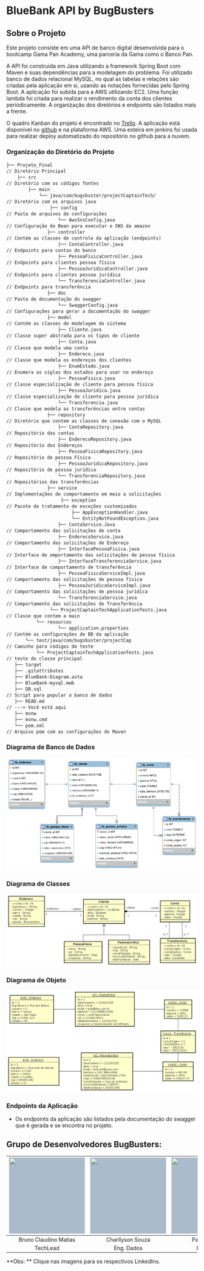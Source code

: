 # BlueBank  API by BugBusters

## Sobre o Projeto

Este projeto consiste em uma API de banco digital desenvolvida para o bootcamp Gama Pan Academy, uma parceria da Gama como o Banco Pan.

A API foi construída em Java utilizando a framework Spring Boot com Maven e suas dependências para a modelagem do problema. Foi utilizado banco de dados relacional MySQL, no qual as tabelas e  relações são criadas pela aplicação em si, usando as notações fornecidas pelo Spring Boot. A aplicação foi subida para a AWS utilizando EC2. Uma função lambda foi criada para realizar o rendimento da conta dos clientes periódicamente. A organização dos diretórios e endpoints são listados mais a frente.

O quadro Kanban do projeto é encontrado no [Trello](https://trello.com/invite/b/Xe8WKBZ4/82ca1738ea2e196b0192582c6951c74d/quadro-kanban-bugbusters). A aplicação está disponível no [github](https://github.com/TML45/Projeto_Final) e na plataforma AWS. Uma esteira em jenkins foi usada para realizar deploy automatizado do repositório no github para a nuvem.

### Organização do Diretório do Projeto

```
├── Projeto_Final                                                        // Diretório Principal
    ├── src                                                              // Diretório com os códigos fontes
        ├── main
        	└── java/com/bugsbuster/projectCaptainTech/                  // Diretório com os arquivos java
        	    ├── config                                               // Pasta de arquivos de configurações
​				    └── AwsSnsConfig.java                                // Configuração do Bean para executar o SNS da amazon
​			    ├── controller                                           // Contém as classes de controle da aplicação (endpoints)
​        		    ├── ContaController.java                             // Endpoints para contas do banco
​				    ├── PessoaFisicaController.java                      // Endpoints para clientes pessoa física
​                   ├── PessoaJuridicaController.java                    // Endpoints para clientes pessoa jurídica
​                   └── TransferenciaController.java                     // Endpoints para transferência
​        	    ├── doc                                                  // Pasta de documentação do swagger
​			        └── SwaggerConfig.java                               // Configurações para gerar a documentação do swagger
​			    ├── model                                                // Contém as classes de modelagem do sistema
​        		    ├── Cliente.java                                     // Classe super abstrada para os tipos de cliente
​                   ├── Conta.java                                       // Classe que modela uma conta
​                   ├── Endereco.java                                    // Classe que modela os endereços dos clientes
​                   ├── EnumEstado.java                                  // Enumera as siglas dos estados para usar no endereço
​                   ├── PessoaFisica.java                                // Classe especialização de cliente para pessoa física
​                   ├── PessoaJuridica.java                              // Classe especialização de cliente para pessoa jurídica
​                   └── Transferencia.java                               // Classe que modela as transferências entre contas
​        	    ├── repository                                           // Diretório que contem as classes de conexão com o MySQL
​        		    ├── ContaRepository.java                             // Repositório das contas
​                   ├── EnderecoRepository.java                          // Repositório dos Endereços
​                   ├── PessoaFisicaRepository.java                      // Repositório de pessoa Física
​                   ├── PessoaJuridicaRepository.java                    // Repositório de pessoa jurídica
​                   └── TransferenciaRepository.java                     // Repositórios das transferências
​        		├── service                                              // Implementações de comportamento em meio a solicitações
                    ├── exception                                        // Pacote de tratamento de exceções customizados
                        ├── AppExceptionHandler.java
                        └── EntityNotFoundException.java
​        		    ├── ContaService.Java                                // Comportamento das solicitações de conta
​				    ├── EnderecoService.java                             // Comportamento das solicitações de Endereço
​				    ├── InterfacePessoaFisica.java                       // Interface de omportamento das solicitações de pessoa física
​                   ├── InterfaceTransferenciaService.java               // Interface de comportamento de transferência
​                   ├── PessoaFisicaServiceImpl.java                     // Comportamento das solicitações de pessoa física
​                   ├── PessoaJuridicaServiceImpl.java                   // Comportamento das solicitações de pessoa jurídica
​                   └── TransferenciaService.java                        // Comportamento das solicitações de Transferência
                └── ProjectCaptainTechApplicationTests.java              // Classe que contem a main
​        	└── resources
​        			└── application.properties                           // Contém as configurações de BD da aplicação
​       └── test/java/com/bugsbuster/projectCap                          // Caminho para códigos de teste
​        	└── ProjectCaptainTechApplicationTests.java         	     // teste do classe principal
​   ├── target
​   ├── .gitattributes
​   ├── BlueBank-Diagram.asta
​   ├── BlueBank-mysql.mwb
​   ├── DB.sql                                                           // Script para popular o banco de dados
​	├── READ.md                                                          // ---> Você está aqui
​   ├── mvnw
​   ├── mvnw.cmd
​   └── pom.xml                                                          // Arquivo pom com as configurações do Maven

```

### Diagrama de Banco de Dados

![](https://github.com/TML45/Projeto_Final/blob/developer/RelationalDiagram.png?raw=true)

### Diagrama de Classes

![](https://github.com/TML45/Projeto_Final/blob/developer/ClassDiagram.png?raw=true)

### Diagrama de Objeto

![](https://github.com/TML45/Projeto_Final/blob/developer/ObjectDiagram.png?raw=true)

### Endpoints da Aplicação

* Os endpoints da aplicação são listados pela documentação do swagger que é gerada e se encontra no projeto.

## **Grupo de Desenvolvedores BugBusters:**

| <a href="https://www.linkedin.com/in/brunoclaudino/" target="blank"><img style="background-color: #abc" align="center" src="https://media-exp1.licdn.com/dms/image/C4D03AQHkHiqXw0XaTQ/profile-displayphoto-shrink_800_800/0/1572375836252?e=1640217600&v=beta&t=qFbgqvzb7j4XWUMK7njC4cHtLvWifbdDXOgAPE-x1EA" height="200" width="200" /></a> | <a href="https://www.linkedin.com/in/charllyson-souza-248576108/" target="blank"><img style="background-color: #abc" align="center" src="https://media-exp1.licdn.com/dms/image/C4E03AQH9Nv9sPVRdag/profile-displayphoto-shrink_200_200/0/1637415485830?e=1643241600&v=beta&t=HFJ6rtiQsLOn8Tsi16HDkBlr6dS4iQz0evx6X_9Sf6o" height="200" width="200" /></a> | <a href="https://www.linkedin.com/in/paulo-queiroz-7048b1a0" target="blank"><img style="background-color: #abc" align="center" src="https://ca.slack-edge.com/T02FTTBGALF-U02GFCYJPBN-9868142ab62f-512" height="200" width="200" /></a> | <a href="https://www.linkedin.com/in/paulo-queiroz-7048b1a0" target="blank"><img style="background-color: #abc" align="center" src="https://media-exp1.licdn.com/dms/image/C4D03AQFEoP9EyJQb8A/profile-displayphoto-shrink_800_800/0/1629280866731?e=1643241600&v=beta&t=YqOTfjreEJd2fyAtW2OExNGcd7H3f2iO58sKjyBvKcA" height="200" width="200" /></a> | <a href="https://www.linkedin.com/in/tassio-linhares-6b3b07226/"><img style="background-color: #abc" align="center" src="https://ca.slack-edge.com/T02FTTBGALF-U02GGE4376Y-9e8d00e36951-512" height="200" width="200" /></a> |
| :----------------------------------------------------------: | :----------------------------------------------------------: | :----------------------------------------------------------: | :----------------------------------------------------------: | :----------------------------------------------------------: |
|                    Bruno Claudino Matias                     |                       Charllyson Souza                       |                        Paulo Queiroz                         |                        Jader Greiner                         |                       Tassio Linhares                        |
|TechLead                                                              |  Eng. Dados                                                            |                                                     Developer         |           Developer                                                   |           Eng. Cloud                                                   |

**Obs: ** Clique nas imagens para os respectivos LinkedIns.

